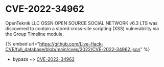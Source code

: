 # CVE-2022-34962

OpenTeknik LLC OSSN OPEN SOURCE SOCIAL NETWORK v6.3 LTS was discovered to contain a stored cross-site scripting (XSS) vulnerability via the Group Timeline module.

{% embed url="https://github.com/Live-Hack-CVE/full_database/blob/main/cves/2022/CVE-2022-34962.json" %}


* bypazs ~> [CVE-2022-34962](https://www.alice-snow.ru/2022/database/cve-2022-34962/cve-2022-34962-bypazs)